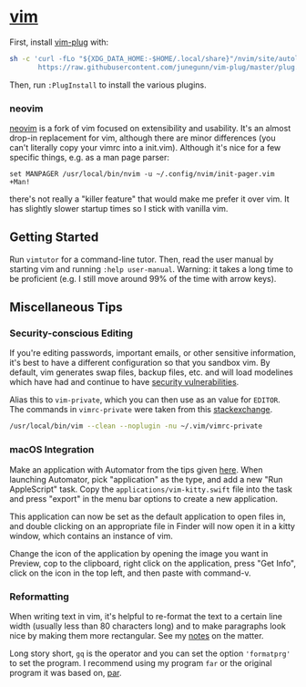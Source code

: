 # [vim](https://www.vim.org/)

First, install [vim-plug](https://github.com/junegunn/vim-plug) with:
```bash
sh -c 'curl -fLo "${XDG_DATA_HOME:-$HOME/.local/share}"/nvim/site/autoload/plug.vim --create-dirs \
       https://raw.githubusercontent.com/junegunn/vim-plug/master/plug.vim'
```

Then, run `:PlugInstall` to install the various plugins.

### neovim
[neovim](https://neovim.io/) is a fork of vim focused on extensibility and
usability. It's an almost drop-in replacement for vim, although there are
minor differences (you can't literally copy your vimrc into a init.vim).
Although it's nice for a few specific things, e.g. as a man page parser:
```shell
set MANPAGER /usr/local/bin/nvim -u ~/.config/nvim/init-pager.vim +Man!
```
there's not really a "killer feature" that would make me prefer it over
vim. It has slightly slower startup times so I stick with vanilla vim.

## Getting Started
Run `vimtutor` for a command-line tutor. Then, read the user manual by
starting vim and running `:help user-manual`. Warning: it takes a long time
to be proficient (e.g. I still move around 99% of the time with arrow keys).

## Miscellaneous Tips

### Security-conscious Editing
If you're editing passwords, important emails, or other sensitive
information, it's best to have a different configuration so that you
sandbox vim. By default, vim generates swap files, backup files, etc.
and will load modelines which have had and continue to have
[security vulnerabilities](https://lwn.net/Vulnerabilities/20249/).

Alias this to `vim-private`, which you can then use as an value for `EDITOR`.
The commands in `vimrc-private` were taken from this 
[stackexchange](https://vi.stackexchange.com/questions/6177/the-simplest-way-to-start-vim-in-private-mode).
```bash
/usr/local/bin/vim --clean --noplugin -nu ~/.vim/vimrc-private
```

### macOS Integration
Make an application with Automator from the tips given
[here](https://gregrs-uk.github.io/2018-11-01/open-files-neovim-iterm2-macos-finder/).
When launching Automator, pick "application" as
the type, and add a new "Run AppleScript" task.
Copy the `applications/vim-kitty.swift` file into the task and
press "export" in the menu bar options to create a new application.

This application can now be set as the default application to open
files in, and double clicking on an appropriate file in Finder will
now open it in a kitty window, which contains an instance of vim.

Change the icon of the application by opening the image you want in
Preview, cop to the clipboard, right click on the application, press "Get
Info", click on the icon in the top left, and then paste with command-v.

### Reformatting

When writing text in vim, it's helpful to re-format the text to a
certain line width (usually less than 80 characters long) and to
make paragraphs look nice by making them more rectangular. See my
[notes](https://stephen-huan.github.io/posts/far/) on the matter.

Long story short, `gq` is the operator and you can set the option
`'formatprg'` to set the program. I recommend using my program `far` or
the original program it was based on, [par](http://www.nicemice.net/par/).

